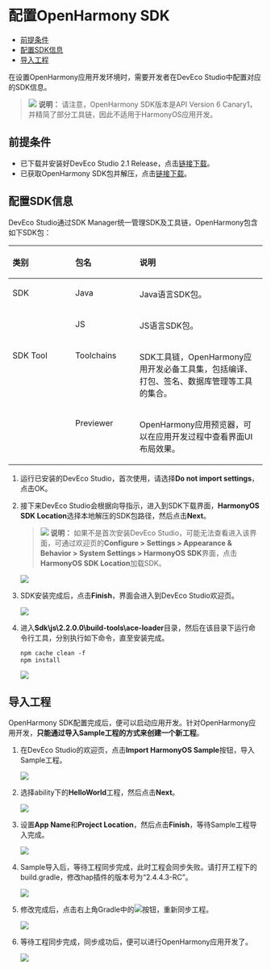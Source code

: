 # 配置OpenHarmony SDK<a name="ZH-CN_TOPIC_0000001113561194"></a>

-   [前提条件](#section164161442154812)
-   [配置SDK信息](#section1265592425017)
-   [导入工程](#section12559415183418)

在设置OpenHarmony应用开发环境时，需要开发者在DevEco Studio中配置对应的SDK信息。

>![](public_sys-resources/icon-note.gif) **说明：** 
>请注意，OpenHarmony SDK版本是API Version 6 Canary1，并精简了部分工具链，因此不适用于HarmonyOS应用开发。

## 前提条件<a name="section164161442154812"></a>

-   已下载并安装好DevEco Studio 2.1 Release，点击[链接下载](https://developer.harmonyos.com/cn/develop/deveco-studio#download)。
-   已获取OpenHarmony SDK包并解压，点击[链接下载](https://mirror.iscas.ac.cn/OpenHarmony/sdk/OpenHarmony-SDK-2.0-Canary.7z)。

## 配置SDK信息<a name="section1265592425017"></a>

DevEco Studio通过SDK Manager统一管理SDK及工具链，OpenHarmony包含如下SDK包：

<a name="table64565810577"></a>
<table><thead align="left"><tr id="row12455580576"><th class="cellrowborder" valign="top" width="24.709999999999997%" id="mcps1.1.4.1.1"><p id="p34565812572"><a name="p34565812572"></a><a name="p34565812572"></a>类别</p>
</th>
<th class="cellrowborder" valign="top" width="25.3%" id="mcps1.1.4.1.2"><p id="p104675817575"><a name="p104675817575"></a><a name="p104675817575"></a>包名</p>
</th>
<th class="cellrowborder" valign="top" width="49.99%" id="mcps1.1.4.1.3"><p id="p194610586574"><a name="p194610586574"></a><a name="p194610586574"></a>说明</p>
</th>
</tr>
</thead>
<tbody><tr id="row134615875716"><td class="cellrowborder" rowspan="2" valign="top" width="24.709999999999997%" headers="mcps1.1.4.1.1 "><p id="p8312243811"><a name="p8312243811"></a><a name="p8312243811"></a>SDK</p>
</td>
<td class="cellrowborder" valign="top" width="25.3%" headers="mcps1.1.4.1.2 "><p id="p674413467918"><a name="p674413467918"></a><a name="p674413467918"></a>Java</p>
</td>
<td class="cellrowborder" valign="top" width="49.99%" headers="mcps1.1.4.1.3 "><p id="p107441464917"><a name="p107441464917"></a><a name="p107441464917"></a>Java语言SDK包。</p>
</td>
</tr>
<tr id="row44334409916"><td class="cellrowborder" valign="top" headers="mcps1.1.4.1.1 "><p id="p1946175813574"><a name="p1946175813574"></a><a name="p1946175813574"></a>JS</p>
</td>
<td class="cellrowborder" valign="top" headers="mcps1.1.4.1.2 "><p id="p54625885713"><a name="p54625885713"></a><a name="p54625885713"></a>JS语言SDK包。</p>
</td>
</tr>
<tr id="row14474585576"><td class="cellrowborder" rowspan="2" valign="top" width="24.709999999999997%" headers="mcps1.1.4.1.1 "><p id="p124765819578"><a name="p124765819578"></a><a name="p124765819578"></a>SDK Tool</p>
</td>
<td class="cellrowborder" valign="top" width="25.3%" headers="mcps1.1.4.1.2 "><p id="p1947135818571"><a name="p1947135818571"></a><a name="p1947135818571"></a>Toolchains</p>
</td>
<td class="cellrowborder" valign="top" width="49.99%" headers="mcps1.1.4.1.3 "><p id="p7471158105711"><a name="p7471158105711"></a><a name="p7471158105711"></a>SDK工具链，OpenHarmony应用开发必备工具集，包括编译、打包、签名、数据库管理等工具的集合。</p>
</td>
</tr>
<tr id="row337931010"><td class="cellrowborder" valign="top" headers="mcps1.1.4.1.1 "><p id="p193791108"><a name="p193791108"></a><a name="p193791108"></a>Previewer</p>
</td>
<td class="cellrowborder" valign="top" headers="mcps1.1.4.1.2 "><p id="p1238951018"><a name="p1238951018"></a><a name="p1238951018"></a>OpenHarmony应用预览器，可以在应用开发过程中查看界面UI布局效果。</p>
</td>
</tr>
</tbody>
</table>

1.  运行已安装的DevEco Studio，首次使用，请选择**Do not import settings**，点击OK。
2.  接下来DevEco Studio会根据向导指示，进入到SDK下载界面，**HarmonyOS SDK Location**选择本地解压的SDK包路径，然后点击**Next**。

    >![](public_sys-resources/icon-note.gif) **说明：** 
    >如果不是首次安装DevEco Studio，可能无法查看进入该界面，可通过欢迎页的**Configure \> Settings \> Appearance & Behavior \> System Settings \> HarmonyOS SDK**界面，点击**HarmonyOS SDK Location**加载SDK。

    ![](figures/zh-cn_image_0000001117288684.png)

3.  SDK安装完成后，点击**Finish**，界面会进入到DevEco Studio欢迎页。

    ![](figures/zh-cn_image_0000001162781359.png)

4.  进入**Sdk\\js\\2.2.0.0\\build-tools\\ace-loader**目录，然后在该目录下运行命令行工具，分别执行如下命令，直至安装完成。

    ```
    npm cache clean -f
    npm install
    ```

    ![](figures/zh-cn_image_0000001163170097.png)


## 导入工程<a name="section12559415183418"></a>

OpenHarmony SDK配置完成后，便可以启动应用开发。针对OpenHarmony应用开发，**只能通过导入Sample工程的方式来创建一个新工程**。

1.  在DevEco Studio的欢迎页，点击**Import HarmonyOS Sample**按钮，导入Sample工程。

    ![](figures/zh-cn_image_0000001163495457.png)

2.  选择ability下的**HelloWorld**工程，然后点击**Next**。

    ![](figures/zh-cn_image_0000001117295732.png)

3.  设置**App Name**和**Project Location**，然后点击**Finish**，等待Sample工程导入完成。

    ![](figures/zh-cn_image_0000001163500855.png)

4.  Sample导入后，等待工程同步完成，此时工程会同步失败。请打开工程下的build.gradle，修改hap插件的版本号为“2.4.4.3-RC”。

    ![](figures/zh-cn_image_0000001163550987.png)

5.  修改完成后，点击右上角Gradle中的![](figures/zh-cn_image_0000001117304698.png)按钮，重新同步工程。

    ![](figures/zh-cn_image_0000001117145200.png)

6.  等待工程同步完成，同步成功后，便可以进行OpenHarmony应用开发了。

    ![](figures/zh-cn_image_0000001117145614.png)


